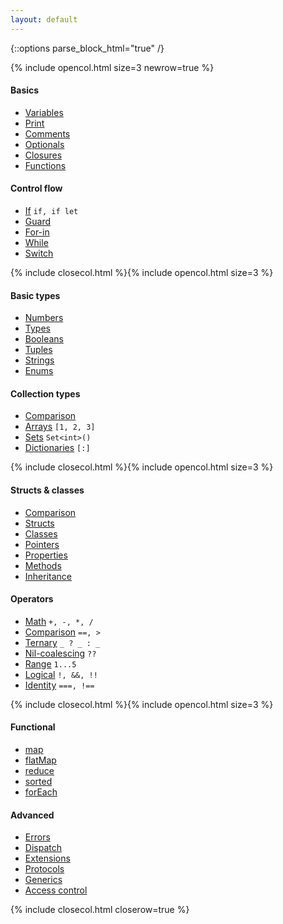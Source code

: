 ```yaml
---
layout: default
---
```

{::options parse_block_html="true" /}

{% include opencol.html size=3 newrow=true %}

#### Basics

* [Variables](/variables)
* [Print](/print)
* [Comments](/comments)
* [Optionals](/optionals)
* [Closures](/closures)
* [Functions](/functions)

#### Control flow

* [If](/if) `if, if let`
* [Guard](/guard)
* [For-in](/for-in)
* [While](/while)
* [Switch](/switch)

{% include closecol.html %}{% include opencol.html size=3 %}

#### Basic types

* [Numbers](/numbers)
* [Types](/types)
* [Booleans](/booleans)
* [Tuples](/tuples)
* [Strings](/strings)
* [Enums](/enums)

#### Collection types

* [Comparison](/collection-types-comparison)
* [Arrays](/arrays) `[1, 2, 3]`
* [Sets](/sets) `Set<int>()`
* [Dictionaries](/dictionaries) `[:]`

{% include closecol.html %}{% include opencol.html size=3 %}

#### Structs & classes

* [Comparison](/structs-vs-classes)
* [Structs](/structs)
* [Classes](/classes)
* [Pointers](/pointers)
* [Properties](/properties)
* [Methods](/methods)
* [Inheritance](/inheritance)

#### Operators

* [Math](/) `+, -, *, /`
* [Comparison](/comparison) `==, >`
* [Ternary](/ternary) `_ ? _ : _`
* [Nil-coalescing](/nil-coalescing) `??`
* [Range](/) `1...5`
* [Logical](/) `!, &&, !!`
* [Identity](/) `===, !==`

{% include closecol.html %}{% include opencol.html size=3 %}

#### Functional

* [map](/map)
* [flatMap](/flatmap)
* [reduce](/reduce)
* [sorted](/sorted)
* [forEach](/foreach)

#### Advanced

* [Errors](/errors)
* [Dispatch](/dispatch)
* [Extensions](/extensions)
* [Protocols](/protocols)
* [Generics](/generics)
* [Access control](/access-control)

{% include closecol.html closerow=true %}